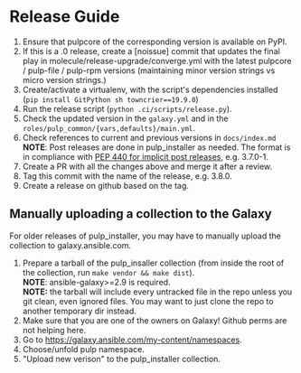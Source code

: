 Release Guide
=============

1. Ensure that pulpcore of the corresponding version is available on PyPI.
1. If this is a .0 release, create a [noissue] commit that updates the final play in
   molecule/release-upgrade/converge.yml with the latest pulpcore / pulp-file /
   pulp-rpm versions (maintaining minor version strings vs micro version strings.)
1. Create/activate a virtualenv, with the script's dependencies installed (`pip install
   GitPython sh towncrier==19.9.0`)
1. Run the release script (`python .ci/scripts/release.py`).
1. Check the updated version in the `galaxy.yml` and in the `roles/pulp_common/{vars,defaults}/main.yml`.
1. Check references to current and previous versions in `docs/index.md`\
   **NOTE**: Post releases are done in pulp_installer as needed.
   The format is in compliance with [PEP 440 for implicit post releases](https://www.python.org/dev/peps/pep-0440/#implicit-post-releases), e.g. 3.7.0-1.
1. Create a PR with all the changes above and merge it after a review.
1. Tag this commit with the name of the release, e.g. 3.8.0.
1. Create a release on github based on the tag.


## Manually uploading a collection to the Galaxy

For older releases of pulp_installer, you may have to manually upload the collection to galaxy.ansible.com.

1. Prepare a tarball of the pulp_insaller collection (from inside the root of the collection, run `make vendor && make dist`).\
   **NOTE**: ansible-galaxy>=2.9 is required.\
   **NOTE:** the tarball will include every untracked file in the repo unless you git clean, even
ignored files. You may want to just clone the repo to another temporary dir instead.
1. Make sure that you are one of the owners on Galaxy! Github perms are not helping here.
1. Go to https://galaxy.ansible.com/my-content/namespaces.
1. Choose/unfold pulp namespace.
1. "Upload new verison" to the pulp_installer collection.
